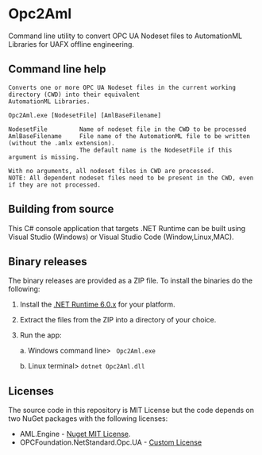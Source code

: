 # Opc2Aml

Command line utility to convert OPC UA Nodeset files to AutomationML Libraries for UAFX offline engineering.

## Command line help

```
Converts one or more OPC UA Nodeset files in the current working directory (CWD) into their equivalent
AutomationML Libraries.

Opc2Aml.exe [NodesetFile] [AmlBaseFilename]

NodesetFile         Name of nodeset file in the CWD to be processed
AmlBaseFilename     File name of the AutomationML file to be written (without the .amlx extension).
                    The default name is the NodesetFile if this argument is missing.

With no arguments, all nodeset files in CWD are processed.
NOTE: All dependent nodeset files need to be present in the CWD, even if they are not processed.
```

## Building from source

This C# console application that targets .NET Runtime can be built using Visual Studio (Windows) or Visual Studio Code (Window,Linux,MAC).

## Binary releases

The binary releases are provided as a ZIP file. To install the binaries do the following:

1. Install the [.NET Runtime 6.0.x](https://dotnet.microsoft.com/en-us/download/dotnet/6.0) for your platform.

2. Extract the files from the ZIP into a directory of your choice.

3. Run the app:
   
   a. Windows command line> ` Opc2Aml.exe`
   
   b. Linux terminal> `dotnet Opc2Aml.dll`

## Licenses

The source code in this repository is MIT License but the code depends on two NuGet packages with the following licenses:

- AML.Engine -  [Nuget MIT License](https://licenses.nuget.org/MIT).
- OPCFoundation.NetStandard.Opc.UA - [Custom License](https://github.com/OPCFoundation/UA-.NETStandard/blob/master/LICENSE.txt)
